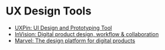 # UX Design Tools

- [UXPin: UI Design and Prototyping Tool](https://uxpin.com)
- [InVision: Digital product design, workflow & collaboration](https://invision.com)
- [Marvel: The design platform for digital products](https://marvelapp.com)
